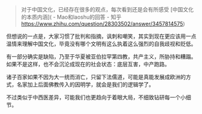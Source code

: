 >对于中国文化，已经存在很多的观点，每次看到还是会有所感受
[中国文化的本质内涵]( - Mao和laoshu的回答 - 知乎
https://www.zhihu.com/question/28303502/answer/3457814575)

  
  但想说的一点是，大家习惯了批判和指摘，讽刺和嘲笑，其实到现在更应该用一点温情来理解中国文化，毕竟没有哪个文明有这么执着这么强烈的自我歧视和贬低。  

有一部分确实是缺陷，乃至于华夏被亚伯拉罕第四教，共产主义，所胁持和糟蹋。
如果不是这样，也不会沉沦成现在的社会状态：底层互害，中产跑路。

诸子百家如果不因为大一统而消亡，只留下法儒道，可能是真能发展成欧洲的方式，名家加上后面佛教传入的因明学，就会是我们的逻辑学了。  

不过类似于中西医差异，可能我们也更趋向于着眼大局，不细致钻研每一个小细节。